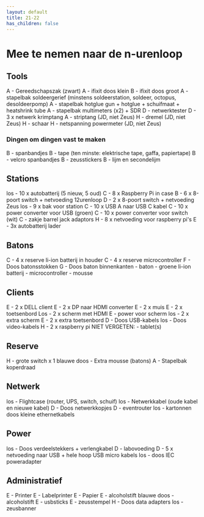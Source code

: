 ```yaml
---
layout: default
title: 21-22
has_children: false
---
```


# Mee te nemen naar de n-urenloop


## Tools

A - Gereedschapszak (zwart)
A - ifixit doos klein
B - ifixit doos groot
A - stapelbak soldeergerief (minstens soldeerstation, soldeer, octopus, desoldeerpomp)
A - stapelbak hotglue gun + hotglue + schuifmaat + heatshrink tube
A - stapelbak multimeters (x2) + SDR
D - netwerktester
D - 3 x netwerk krimptang
A - striptang (JD, niet Zeus)
H - dremel (JD, niet Zeus)
H - schaar
H - netspanning powermeter (JD, niet Zeus)

### Dingen om dingen vast te maken

B - spanbandjes
B - tape (ten minste: elektrische tape, gaffa, papiertape)
B - velcro spanbandjes
B - zeusstickers
B - lijm en secondelijm

## Stations

los - 10 x autobatterij (5 nieuw, 5 oud)
C - 8 x Raspberry Pi in case
B - 6 x 8-poort switch + netvoeding 12urenloop
D - 2 x 8-poort switch + netvoeding Zeus
los - 9 x bak voor station
C - 10 x USB A naar USB C kabel
C - 10 x power converter voor USB (groen)
C - 10 x power converter voor switch (wit)
C - zakje barrel jack adaptors
H - 8 x netvoeding voor raspberry pi's
E - 3x autobatterij lader

## Batons

C - 4 x reserve li-ion batterij in houder
C - 4 x reserve microcontroller
F - Doos batonsstokken
G - Doos baton binnenkanten
    - baton
    - groene li-ion batterij
    - microcontroller
    - mousse


## Clients

E - 2 x DELL client
   E - 2 x DP naar HDMI converter
   E - 2 x muis
   E - 2 x toetsenbord
   Los - 2 x scherm met HDMI 
   E - power voor scherm
los - 2 x extra scherm
E - 2 x extra toetsenbord
D - Doos USB-kabels
los - Doos video-kabels
H - 2 x raspberry pi
NIET VERGETEN: - tablet(s)

## Reserve


H - grote switch x 1
blauwe doos - Extra mousse (batons)
A - Stapelbak koperdraad

## Netwerk

los - Flightcase (router, UPS, switch, schuif)
los - Netwerkkabel (oude kabel en nieuwe kabel)
D - Doos netwerkkopjes
D - eventrouter
los - kartonnen doos kleine ethernetkabels

## Power

los - Doos verdeelstekkers + verlengkabel
D - labovoeding
D - 5 x netvoeding naar USB + hele hoop USB micro kabels
los - doos IEC poweradapter

## Administratief

E - Printer
E - Labelprinter
E - Papier
E - alcoholstift
blauwe doos - alcoholstift
E - usbsticks
E - zeusstempel
H - Doos data adapters
los - zeusbanner
